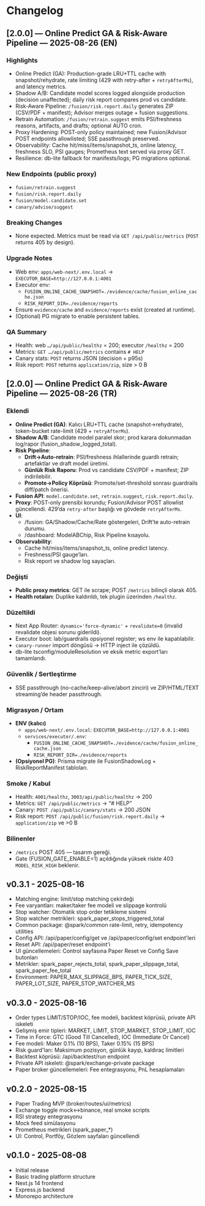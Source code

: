 # Changelog

## [2.0.0] — Online Predict GA & Risk-Aware Pipeline — 2025-08-26 (EN)

### Highlights
- Online Predict (GA): Production-grade LRU+TTL cache with snapshot/rehydrate, rate limiting (429 with retry-after + `retryAfterMs`), and latency metrics.
- Shadow A/B: Candidate model scores logged alongside production (decision unaffected); daily risk report compares prod vs candidate.
- Risk-Aware Pipeline: `/fusion/risk.report.daily` generates ZIP (CSV/PDF + manifest); Advisor merges outage + fusion suggestions.
- Retrain Automation: `/fusion/retrain.suggest` emits PSI/freshness reasons, artifacts, and drafts; optional AUTO cron.
- Proxy Hardening: POST-only policy maintained; new Fusion/Advisor POST endpoints allowlisted; SSE passthrough preserved.
- Observability: Cache hit/miss/items/snapshot_ts, online latency, freshness SLO, PSI gauges; Prometheus text served via proxy GET.
- Resilience: db-lite fallback for manifests/logs; PG migrations optional.

### New Endpoints (public proxy)
- `fusion/retrain.suggest`
- `fusion/risk.report.daily`
- `fusion/model.candidate.set`
- `canary/advise/suggest`

### Breaking Changes
- None expected. Metrics must be read via `GET /api/public/metrics` (`POST` returns 405 by design).

### Upgrade Notes
- Web env: `apps/web-next/.env.local` → `EXECUTOR_BASE=http://127.0.0.1:4001`
- Executor env:
  - `FUSION_ONLINE_CACHE_SNAPSHOT=./evidence/cache/fusion_online_cache.json`
  - `RISK_REPORT_DIR=./evidence/reports`
- Ensure `evidence/cache` and `evidence/reports` exist (created at runtime).
- (Optional) PG migrate to enable persistent tables.

### QA Summary
- Health: web `…/api/public/healthz` = 200; executor `/healthz` = 200
- Metrics: `GET …/api/public/metrics` contains `# HELP`
- Canary stats: `POST` returns JSON (decision + p95s)
- Risk report: `POST` returns `application/zip`, size > 0 B

## [2.0.0] — Online Predict GA & Risk-Aware Pipeline — 2025-08-26 (TR)

### Eklendi
- **Online Predict (GA)**: Kalıcı LRU+TTL cache (snapshot→rehydrate), token-bucket rate-limit (429 + `retryAfterMs`).
- **Shadow A/B**: Candidate model paralel skor; prod karara dokunmadan log/rapor (fusion_shadow_logged_total).
- **Risk Pipeline**:
  - **Drift→Auto-retrain**: PSI/freshness ihlallerinde guardlı retrain; artefaktlar ve draft model üretimi.
  - **Günlük Risk Raporu**: Prod vs candidate CSV/PDF + manifest; ZIP indirilebilir.
  - **Promote→Policy Köprüsü**: Promote/set-threshold sonrası guardrails diff/patch önerisi.
- **Fusion API**: `model.candidate.set`, `retrain.suggest`, `risk.report.daily`.
- **Proxy**: POST-only prensibi korundu; Fusion/Advisor POST allowlist güncellendi. 429’da `retry-after` başlığı ve gövdede `retryAfterMs`.
- **UI**:
  - /fusion: GA/Shadow/Cache/Rate göstergeleri, Drift’te auto-retrain durumu.
  - /dashboard: ModelABChip, Risk Pipeline kısayolu.
- **Observability**:
  - Cache hit/miss/items/snapshot_ts, online predict latency.
  - Freshness/PSI gauge’ları.
  - Risk report ve shadow log sayaçları.

### Değişti
- **Public proxy metrics**: GET ile scrape; POST `/metrics` bilinçli olarak 405.
- **Health rotaları**: Duplike kaldırıldı, tek plugin üzerinden `/healthz`.

### Düzeltildi
- Next App Router: `dynamic='force-dynamic'` + `revalidate=0` (invalid revalidate objesi sorunu giderildi).
- Executor boot: lab/guardrails opsiyonel register; ws env ile kapatılabilir.
- `canary-runner` import döngüsü → HTTP inject ile çözüldü.
- db-lite tsconfig/moduleResolution ve eksik metric export’ları tamamlandı.

### Güvenlik / Sertleştirme
- SSE passthrough (no-cache/keep-alive/abort zinciri) ve ZIP/HTML/TEXT streaming’de header passthrough.

### Migrasyon / Ortam
- **ENV (kalıcı)**  
  - `apps/web-next/.env.local`: `EXECUTOR_BASE=http://127.0.0.1:4001`  
  - `services/executor/.env`:  
    - `FUSION_ONLINE_CACHE_SNAPSHOT=./evidence/cache/fusion_online_cache.json`  
    - `RISK_REPORT_DIR=./evidence/reports`
- **(Opsiyonel PG)**: Prisma migrate ile FusionShadowLog + RiskReportManifest tabloları.

### Smoke / Kabul
- Health: `4001/healthz`, `3003/api/public/healthz` → 200  
- Metrics: `GET /api/public/metrics` → “# HELP”  
- Canary: `POST /api/public/canary/stats` → 200 JSON  
- Risk report: `POST /api/public/fusion/risk.report.daily` → `application/zip` ve >0 B

### Bilinenler
- `/metrics` POST 405 — tasarım gereği.
- Gate (FUSION_GATE_ENABLE=1) açıldığında yüksek riskte 403 `MODEL_RISK_HIGH` beklenir.

## v0.3.1 - 2025-08-16
- Matching engine: limit/stop matching çekirdeği
- Fee varyantları: maker/taker fee modeli ve slippage kontrolü
- Stop watcher: Otomatik stop order tetikleme sistemi
- Stop watcher metrikleri: spark_paper_stops_triggered_total
- Common package: @spark/common rate-limit, retry, idempotency utilities
- Config API: /api/paper/config/get ve /api/paper/config/set endpoint'leri
- Reset API: /api/paper/reset endpoint'i
- UI güncellemeleri: Control sayfasına Paper Reset ve Config Save butonları
- Metrikler: spark_paper_rejects_total, spark_paper_slippage_total, spark_paper_fee_total
- Environment: PAPER_MAX_SLIPPAGE_BPS, PAPER_TICK_SIZE, PAPER_LOT_SIZE, PAPER_STOP_WATCHER_MS

## v0.3.0 - 2025-08-16
- Order types LIMIT/STOP/IOC, fee modeli, backtest köprüsü, private API iskeleti
- Gelişmiş emir tipleri: MARKET, LIMIT, STOP_MARKET, STOP_LIMIT, IOC
- Time in Force: GTC (Good Till Cancelled), IOC (Immediate Or Cancel)
- Fee modeli: Maker 0.1% (10 BPS), Taker 0.15% (15 BPS)
- Risk guard'ları: Maksimum pozisyon, günlük kayıp, kaldıraç limitleri
- Backtest köprüsü: /api/backtest/run endpoint
- Private API iskeleti: @spark/exchange-private package
- Paper broker güncellemeleri: Fee entegrasyonu, PnL hesaplamaları

## v0.2.0 - 2025-08-15
- Paper Trading MVP (broker/routes/ui/metrics)
- Exchange toggle mock↔binance, real smoke scripts
- RSI strategy entegrasyonu
- Mock feed simülasyonu
- Prometheus metrikleri (spark_paper_*)
- UI: Control, Portföy, Gözlem sayfaları güncellendi

## v0.1.0 - 2025-08-08
- Initial release
- Basic trading platform structure
- Next.js 14 frontend
- Express.js backend
- Monorepo architecture 